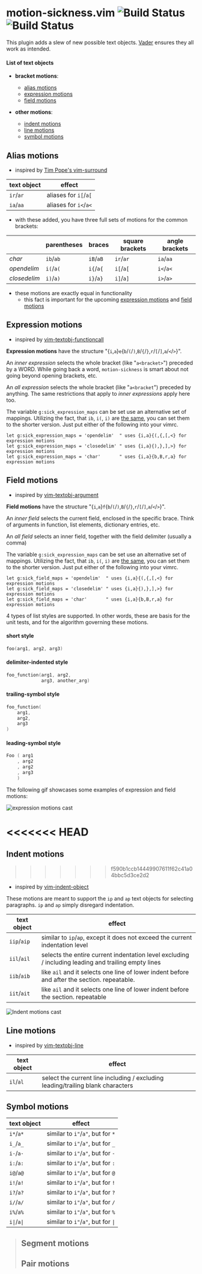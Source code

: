 # motion-sickness.vim ![Build Status](https://travis-ci.org/hgiesel/vim-motion-sickness.svg?branch=master) ![Build Status](https://travis-ci.org/hgiesel/vim-motion-sickness.svg?branch=devel)

This plugin adds a slew of new possible text objects. [Vader](https://github.com/junegunn/vader.vim)
ensures they all work as intended.

#### List of text objects

* **bracket motions**:
  * [alias motions](#alias-motions)
  * [expression motions](#expression-motions)
  * [field motions](#field-motions)

* **other motions**:
  * [indent motions](#indent-motions)
  * [line motions](#line-motions)
  * [symbol motions](#symbol-motions)

## Alias motions

* inspired by [Tim Pope's vim-surround](https://github.com/tpope/vim-surround)

| text object  | effect                |
|--------------|-----------------------|
| `ir`/`ar`    | aliases for `i[`/`a[` |
| `ia`/`aa`    | aliases for `i<`/`a<` |

* with these added, you have three full sets of motions for the common brackets:

|              |  parentheses | braces    | square brackets | angle brackets |
|--------------|--------------|-----------|-----------------|----------------|
| *char*       | `ib`/`ab`    | `iB`/`aB` | `ir`/`ar`       | `ia`/`aa`      |
| *opendelim*  | `i(`/`a(`    | `i{`/`a{` | `i[`/`a[`       | `i<`/`a<`      |
| *closedelim* | `i)`/`a)`    | `i}`/`a}` | `i]`/`a]`       | `i>`/`a>`      |

* these motions are exactly equal in functionality
  * this fact is important for the upcoming [expression motions](#expression-motions) and [field motions](#field-motions)

## Expression motions

* inspired by [vim-textobj-functioncall](https://github.com/machakann/vim-textobj-functioncall)

**Expression motions** have the structure "{`i`,`a`}`e`{`b`/`(`/`)`,`B`/`{`/`}`,`r`/`[`/`]`,`a`/`<`/`>`}".

An *inner expression* selects the whole bracket (like "`a<bracket>`") preceded by a WORD.
While going back a word, `motion-sickness` is smart about not going beyond opening brackets, etc. 

An *all expression* selects the whole bracket (like "`a<bracket`") preceded by anything.
The same restrictions that apply to *inner expressions* apply here too.

The variable `g:sick_expression_maps` can be set use an alternative set of mappings.
Utilizing the fact, that `ib`, `i(`, `i)` are [the same](#alias-motions), you can set
them to the shorter version. Just put either of the following into your vimrc.

```vim
let g:sick_expression_maps = 'opendelim'  " uses {i,a}{(,{,[,<} for expression motions
let g:sick_expression_maps = 'closedelim' " uses {i,a}{),},],>} for expression motions
let g:sick_expression_maps = 'char'       " uses {i,a}{b,B,r,a} for expression motions
```

## Field motions

* inspired by [vim-textobj-argument](https://github.com/gaving/vim-textobj-argument)

**Field motions** have the structure "{`i`,`a`}`f`{`b`/`(`/`)`,`B`/`{`/`}`,`r`/`[`/`]`,`a`/`<`/`>`}".

An *inner field* selects the current field, enclosed in the specific brace. Think of
arguments in function, list elements, dictionary entries, etc.

An *all field* selects an inner field, together with the field delimiter (usually a comma)

The variable `g:sick_expression_maps` can be set use an alternative set of mappings.
Utilizing the fact, that `ib`, `i(`, `i)` are [the same](#alias-motions), you can set
them to the shorter version. Just put either of the following into your vimrc.

```vim
let g:sick_field_maps = 'opendelim'  " uses {i,a}{(,{,[,<} for expression motions
let g:sick_field_maps = 'closedelim' " uses {i,a}{),},],>} for expression motions
let g:sick_field_maps = 'char'       " uses {i,a}{b,B,r,a} for expression motions
```

4 types of list styles are supported.
In other words, these are basis for the unit tests, and for the algorithm governing
these motions.

#### short style

```c
foo(arg1, arg2, arg3)
```

#### delimiter-indented style

```c
foo_function(arg1, arg2,
             arg3, another_arg)
```

#### trailing-symbol style

```c
foo_function(
    arg1,
    arg2,
    arg3
)
```

#### leading-symbol style

```c
Foo ( arg1
    , arg2
    , arg2
    , arg3
    )
```

The following gif showcases some examples of expression and field motions:

![expression motions cast](https://media.giphy.com/media/dApCdA2gycwomwrIGO/giphy.gif)

<<<<<<< HEAD
=======
## Indent motions

>>>>>>> f590b1ccb14449907611f62c41a04bbc5d3ce2d2
* inspired by [vim-indent-object](https://github.com/michaeljsmith/vim-indent-object)

These motions are meant to support the `ip` and `ap` text objects for selecting
paragraphs. `ip` and `ap` simply disregard indentation.

| text object | effect                                        |
|-------------|-----------------------------------------------|
| `iip`/`aip` | similar to `ip`/`ap`, except it does not exceed the current indentation level |
| `iil`/`ail` | selects the entire current indentation level excluding / including leading and trailing empty lines |
| `iib`/`aib` | like `ail` and it selects one line of lower indent before and after the section. repeatable. |
| `iit`/`ait` | like `ail` and it selects one line of lower indent before the section. repeatable |

![Indent motions cast](https://media.giphy.com/media/hSEh6Plw8e40MhPf2e/giphy.gif)

## Line motions

* inspired by [vim-textobj-line](https://github.com/kana/vim-textobj-line)

| text object  | effect                             |
|--------------|------------------------------------|
| `il`/`al`    | select the current line including / excluding leading/trailing blank characters |

## Symbol motions

| text object  | effect                             |
|--------------|------------------------------------|
| `i*`/`a*`    | similar to `i"`/`a"`, but for `*`  |
| `i_`/`a_`    | similar to `i"`/`a"`, but for `_`  |
| `i-`/`a-`    | similar to `i"`/`a"`, but for `-`  |
| `i:`/`a:`    | similar to `i"`/`a"`, but for `:`  |
| `i@`/`a@`    | similar to `i"`/`a"`, but for `@`  |
| `i!`/`a!`    | similar to `i"`/`a"`, but for `!`  |
| `i?`/`a?`    | similar to `i"`/`a"`, but for `?`  |
| `i/`/`a/`    | similar to `i"`/`a"`, but for `/`  |
| `i%`/`a%`    | similar to `i"`/`a"`, but for `%`  |
| `i\|`/`a\|`  | similar to `i"`/`a"`, but for `\|` |

> ## Segment motions
> ## Pair motions
